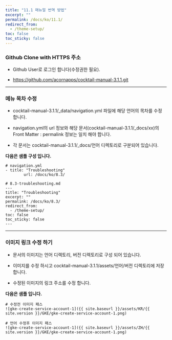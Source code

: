 ```yaml
---
title: "11.1 매뉴얼 번역 방법"
excerpt: ""
permalink: /docs/ko/11.1/
redirect_from:
  - /theme-setup/
toc: false
toc_sticky: false
---
```


### Github Clone with HTTPS 주소

* Github User로 로그인 합니다(수정권한 필요).

* https://github.com/acornapps/cocktail-manual-3.1.1.git


----
### 메뉴 목차 수정

* cocktail-manual-3.1.1/_data/navigation.yml 파일에 해당 언어의 목차를 수정 합니다.

* navigation.yml의 url 정보와 해당 문서(cocktail-manual-3.1.1/_docs/xx)의 Front Matter : permalink 정보는 일치 해야 합니다.

* 각 문서는 cocktail-manual-3.1.1/_docs/언어 디렉토리로 구분되어 있습니다.

**다음은 샘플 구성 입니다.**
```
# navigation.yml
- title: "Troubleshooting"
        url: /docs/ko/8.3/

# 8.3-troubleshooting.md
---
title: "Troubleshooting"
excerpt: ""
permalink: /docs/ko/8.3/
redirect_from:
  - /theme-setup/
toc: false
toc_sticky: false
---

```

----
### 이미지 링크 수정 하기

* 문서의 이미지는 언어 디렉토리, 버전 디렉토리로 구성 되어 있습니다.

* 이미지를 수정 하시고 cocktail-manual-3.1.1/assets/언어/버전 디렉토리에 저장 합니다. 

* 수정된 이미지의 링크 주소를 수정 합니다.

**다음은 샘플 입니다.**

```
# 수정전 이미지 패스
![gke-create-service-account-1]({{ site.baseurl }}/assets/KR/{{ site.version }}/GKE/gke-create-service-account-1.png)

# 언어 수정후 이미지 패스
![gke-create-service-account-1]({{ site.baseurl }}/assets/ZH/{{ site.version }}/GKE/gke-create-service-account-1.png)

```